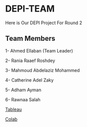 # DEPI-TEAM
Here is Our DEPI Project For Round 2

## Team Members

1- Ahmed Ellaban (Team Leader)

2- Rania Raaef Roshdey

3- Mahmoud Abdelaziz Mohammed

4- Catherine Adel Zaky

5- Adham Ayman

6- Rawnaa Salah


[Tableau](https://public.tableau.com/app/profile/catherine.adel2847/viz/Book1_17392507361700/Dashboard1?publish=yes)

[Colab](https://colab.research.google.com/drive/18cbiv9dOpDvGl0-f4YsJGk97wzZ3r_kY?usp=sharing&authuser=1#scrollTo=1eWBPGq13Jc4)
